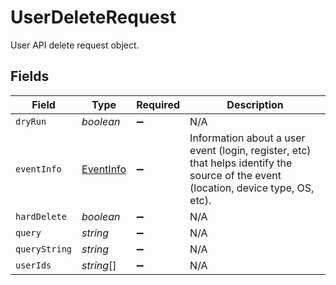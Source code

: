 # UserDeleteRequest

User API delete request object.


## Fields

| Field                                                                                                                               | Type                                                                                                                                | Required                                                                                                                            | Description                                                                                                                         |
| ----------------------------------------------------------------------------------------------------------------------------------- | ----------------------------------------------------------------------------------------------------------------------------------- | ----------------------------------------------------------------------------------------------------------------------------------- | ----------------------------------------------------------------------------------------------------------------------------------- |
| `dryRun`                                                                                                                            | *boolean*                                                                                                                           | :heavy_minus_sign:                                                                                                                  | N/A                                                                                                                                 |
| `eventInfo`                                                                                                                         | [EventInfo](../../models/shared/eventinfo.md)                                                                                       | :heavy_minus_sign:                                                                                                                  | Information about a user event (login, register, etc) that helps identify the source of the event (location, device type, OS, etc). |
| `hardDelete`                                                                                                                        | *boolean*                                                                                                                           | :heavy_minus_sign:                                                                                                                  | N/A                                                                                                                                 |
| `query`                                                                                                                             | *string*                                                                                                                            | :heavy_minus_sign:                                                                                                                  | N/A                                                                                                                                 |
| `queryString`                                                                                                                       | *string*                                                                                                                            | :heavy_minus_sign:                                                                                                                  | N/A                                                                                                                                 |
| `userIds`                                                                                                                           | *string*[]                                                                                                                          | :heavy_minus_sign:                                                                                                                  | N/A                                                                                                                                 |